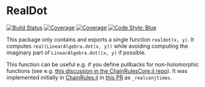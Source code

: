 # RealDot

[![Build Status](https://github.com/devmotion/RealDot.jl/workflows/CI/badge.svg?branch=main)](https://github.com/devmotion/RealDot.jl/actions/workflows/CI.yml?query=branch%3Amain)
[![Coverage](https://codecov.io/gh/devmotion/RealDot.jl/branch/main/graph/badge.svg)](https://codecov.io/gh/devmotion/RealDot.jl)
[![Coverage](https://coveralls.io/repos/github/devmotion/RealDot.jl/badge.svg?branch=main)](https://coveralls.io/github/devmotion/RealDot.jl?branch=main)
[![Code Style: Blue](https://img.shields.io/badge/code%20style-blue-4495d1.svg)](https://github.com/invenia/BlueStyle)

This package only contains and exports a single function `realdot(x, y)`. It computes
`real(LinearAlgebra.dot(x, y))` while avoiding computing the imaginary part of
`LinearAlgebra.dot((x, y)` if possible.

This function can be useful e.g. if you define pullbacks for non-holomorphic functions
(see e.g. [this discussion in the ChainRulesCore.jl repo](https://github.com/JuliaDiff/ChainRulesCore.jl/pull/474)). It was implemented initially in [ChainRules.jl](https://github.com/JuliaDiff/ChainRules.jl) in [this PR](https://github.com/JuliaDiff/ChainRules.jl/pull/216) as `_realconjtimes`.
